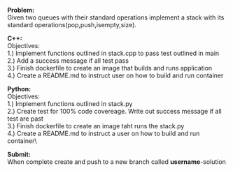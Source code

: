 **Problem:**\
Given two queues with their standard operations implement a stack with its standard operations(pop,push,isempty,size). 

**C++:**\
Objectives:\
1.) Implement functions outlined in stack.cpp to pass test outlined in main\
2.) Add a success message if all test pass\
3.) Finish dockerfile to create an image that builds and runs application\
4.) Create a README.md to instruct user on how to build and run container

**Python:**\
Objectives:\
1.) Implement functions outlined in stack.py\
2.) Create test for 100% code covereage. Write out success message if all test are past\
3.) Finish dockerfile to create an image taht runs the stack.py\
4.) Create a README.md to instruct a user on how to build and run container\

**Submit:**\
When complete create and push to a new branch called **username**-solution
